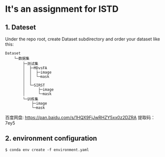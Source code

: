 # It's an assignment for ISTD

## 1. Dateset

Under the repo root, create Dataset subdirectory and order your dataset like this:

```plaintext
Dataset
    └─数据集
        ├─测试集
        │  ├─MDvsFA
        │  │  ├─image
        │  │  └─mask
        │  │    
        │  └─SIRST
        │      ├─image
        │      └─mask
        └─训练集
            ├─image
            └─mask

```
百度网盘: https://pan.baidu.com/s/1HQX9FjJwRHZY5xx0z2DZRA
提取码：7ey5

## 2. environment configuration

```plaintext
$ conda env create -f environment.yaml
```

